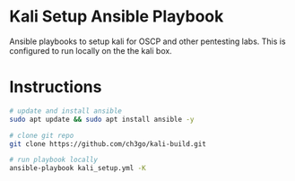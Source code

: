# Kali Setup Ansible Playbook
Ansible playbooks to setup kali for OSCP and other pentesting labs. This is configured to run locally on the the kali box.

# Instructions
```bash
# update and install ansible
sudo apt update && sudo apt install ansible -y

# clone git repo
git clone https://github.com/ch3go/kali-build.git

# run playbook locally
ansible-playbook kali_setup.yml -K

```
